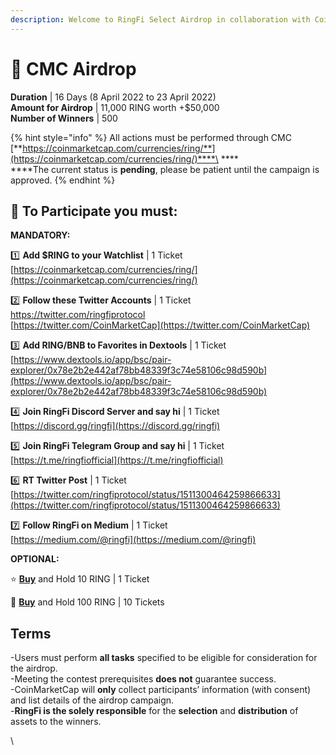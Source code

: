 ```yaml
---
description: Welcome to RingFi Select Airdrop in collaboration with CoinMarketCap.
---
```


# 🎁 CMC Airdrop

**Duration** | 16 Days (8 April 2022 to 23 April 2022) \
**Amount for Airdrop** | 11,000 RING worth +$50,000 \
**Number of Winners** | 500

{% hint style="info" %}
All actions must be performed through CMC [**https://coinmarketcap.com/currencies/ring/**](https://coinmarketcap.com/currencies/ring/)****\
****\
****The current status is **pending**, please be patient until the campaign is approved.
{% endhint %}

## 🎉 To Participate you must:

**MANDATORY:**

1️⃣ **Add $RING to your Watchlist** | 1 Ticket [https://coinmarketcap.com/currencies/ring/](https://coinmarketcap.com/currencies/ring/)

2️⃣ **Follow these Twitter Accounts** | 1 Ticket \
[https://twitter.com/ringfiprotocol \
](https://twitter.com/ringfiprotocol)[https://twitter.com/CoinMarketCap](https://twitter.com/CoinMarketCap)

3️⃣ **Add RING/BNB to Favorites in Dextools** | 1 Ticket [https://www.dextools.io/app/bsc/pair-explorer/0x78e2b2e442af78bb48339f3c74e58106c98d590b](https://www.dextools.io/app/bsc/pair-explorer/0x78e2b2e442af78bb48339f3c74e58106c98d590b)

4️⃣ **Join RingFi Discord Server and say hi** | 1 Ticket \
[https://discord.gg/ringfi](https://discord.gg/ringfi)

5️⃣ **Join RingFi Telegram Group and say hi** | 1 Ticket \
[https://t.me/ringfiofficial](https://t.me/ringfiofficial)

6️⃣ **RT Twitter Post** | 1 Ticket [https://twitter.com/ringfiprotocol/status/1511300464259866633](https://twitter.com/ringfiprotocol/status/1511300464259866633)

7️⃣ **Follow RingFi on Medium** | 1 Ticket \
[https://medium.com/@ringfi](https://medium.com/@ringfi)

**OPTIONAL:**

⭐️ [**Buy**](https://app.bogged.finance/bsc/swap?tokenIn=BNB\&tokenOut=0x021988d2c89b1A9Ff56641b2F247942358FF05c9) and Hold 10 RING | 1 Ticket

🌟 [**Buy**](https://app.bogged.finance/bsc/swap?tokenIn=BNB\&tokenOut=0x021988d2c89b1A9Ff56641b2F247942358FF05c9) and Hold 100 RING | 10 Tickets

## Terms

\-Users must perform **all tasks** specified to be eligible for consideration for the airdrop.\
\-Meeting the contest prerequisites **does not** guarantee success. \
\-CoinMarketCap will **only** collect participants’ information (with consent) and list details of the airdrop campaign.\
\-**RingFi is the solely responsible** for the **selection** and **distribution** of assets to the winners.

\
